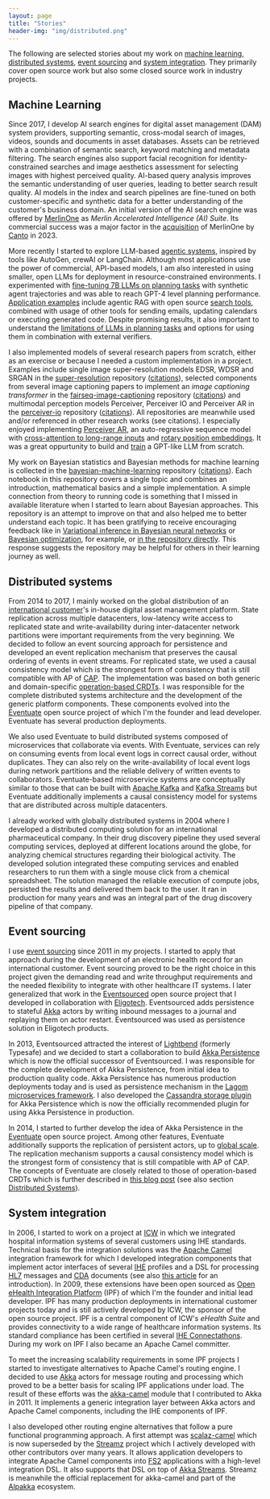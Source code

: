 ```yaml
---
layout: page
title: "Stories"
header-img: "img/distributed.png"
---
```


The following are selected stories about my work on [machine learning](#machine-learning), [distributed systems](#distributed-systems), [event sourcing](#event-sourcing) and [system integration](#system-integration). They primarily cover open source work but also some closed source work in industry projects.

## Machine Learning

Since 2017, I develop AI search engines for digital asset management (DAM) system providers, supporting semantic, cross-modal search of images, videos, sounds and documents in asset databases. Assets can be retrieved with a combination of semantic search, keyword matching and metadata filtering. The search engines also support facial recognition for identity-constrained searches and image aesthetics assessment for selecting images with highest perceived quality. AI-based query analysis improves the semantic understanding of user queries, leading to better search result quality. AI models in the index and search pipelines are fine-tuned on both customer-specific and synthetic data for a better understanding of the customer's business domain. An initial version of the AI search engine was offered by [MerlinOne](https://merlinone.com/) as *Merlin Accelerated Intelligence (AI) Suite*. Its commercial success was a major factor in the [acquisition](https://www.canto.com/press-releases/canto-merlinone/) of MerlinOne by [Canto](https://www.canto.com/) in 2023.

More recently I started to explore LLM-based [agentic systems](https://www.deeplearning.ai/the-batch/welcoming-diverse-approaches-keeps-machine-learning-strong/), inspired by tools like AutoGen, crewAI or LangChain. Although most applications use the power of commercial, API-based models, I am also interested in using smaller, open LLMs for deployment in resource-constrained environments. I experimented with [fine-tuning 7B LLMs on planning tasks](/2024/05/31/planner-fine-tuning/) with synthetic agent trajectories and was able to reach GPT-4 level planning performance. [Application examples](/2024/05/31/planner-fine-tuning/#real-environment) include agentic RAG with open source [search tools](https://github.com/krasserm/bot-with-plan/tree/master/gba/tools/search#search-tools), combined with usage of other tools for sending emails, updating calendars or executing generated code. Despite promising results, it also important to understand the [limitations of LLMs in planning tasks](https://arxiv.org/abs/2402.01817) and options for using them in combination with external verifiers.

I also implemented models of several research papers from scratch, either as an exercise or because I needed a custom implementation in a project. Examples include single image super-resolution models EDSR, WDSR and SRGAN in the [super-resolution](https://github.com/krasserm/super-resolution) repository ([citations](https://scholar.google.com/scholar?q=%22https%3A%2F%2Fgithub.com%2Fkrasserm%2Fsuper-resolution%22)), selected components from several image captioning papers to implement an *image captioning transformer* in the [fairseq-image-captioning](https://github.com/krasserm/fairseq-image-captioning) repository ([citations](https://scholar.google.com/scholar?q=%22https%3A%2F%2Fgithub.com%2Fkrasserm%2Ffairseq-image-captioning%22)) and multimodal perception models Perceiver, Perceiver IO and Perceiver AR in the [perceiver-io](https://github.com/krasserm/perceiver-io) repository ([citations](https://scholar.google.com/scholar?q=%22https%3A%2F%2Fgithub.com%2Fkrasserm%2Fperceiver-io%22)). All repositories are meanwhile used and/or referenced in other research works (see citations). I especially enjoyed implementing [Perceiver AR](https://arxiv.org/abs/2202.07765), an auto-regressive sequence model with [cross-attention to long-range inputs](/2023/01/23/scaling-perceiver-ar/#perceiver-ar) and [rotary position embeddings](/2022/12/13/rotary-position-embedding/). It was a great oppurtunity to build and [train](https://github.com/krasserm/perceiver-io/blob/main/docs/training-examples.md#perceiver-ar) a GPT-like LLM from scratch.

My work on Bayesian statistics and Bayesian methods for machine learning is collected in the [bayesian-machine-learning](https://github.com/krasserm/bayesian-machine-learning) repository ([citations](https://scholar.google.com/scholar?q=%22krasserm/bayesian-machine-learning%22+OR+%22krasserm.github.io%22+AND+%22bayesian%22)). Each notebook in this repository covers a single topic and combines an introduction, mathematical basics and a simple implementation. A simple connection from theory to running code is something that I missed in available literature when I started to learn about Bayesian approaches. This repository is an attempt to improve on that and also helped me to better understand each topic. It has been gratifying to receive encouraging feedback like in [Variational inference in Bayesian neural networks](/2019/03/14/bayesian-neural-networks/) or [Bayesian optimization](/2018/03/21/bayesian-optimization/), for example, or [in the repository directly](https://github.com/krasserm/bayesian-machine-learning/issues/2). This response suggests the repository may be helpful for others in their learning journey as well.

## Distributed systems

From 2014 to 2017, I mainly worked on the global distribution of an [international customer](https://www.redbullmediahouse.com/)'s in-house digital asset management platform. State replication across multiple datacenters, low-latency write access to replicated state and write-availability during inter-datacenter network partitions were important requirements from the very beginning. We decided to follow an event sourcing approach for persistence and developed an event replication mechanism that preserves the causal ordering of events in event streams. For replicated state, we used a causal consistency model which is the strongest form of consistency that is still compatible with AP of [CAP](https://de.wikipedia.org/wiki/CAP-Theorem). The implementation was based on both generic and domain-specific [operation-based CRDTs](/2016/10/19/operation-based-crdt-framework/). I was responsible for the complete distributed systems architecture and the development of the generic platform components. These components evolved into the [Eventuate](https://github.com/RBMHTechnology/eventuate) open source project of which I'm the founder and lead developer. Eventuate has several production deployments.

We also used Eventuate to build distributed systems composed of microservices that collaborate via events. With Eventuate, services can rely on consuming events from local event logs in correct causal order, without duplicates. They can also rely on the write-availability of local event logs during network partitions and the reliable delivery of written events to collaborators. Eventuate-based microservice systems are conceptually similar to those that can be built with [Apache Kafka](http://kafka.apache.org/) and [Kafka Streams](http://kafka.apache.org/10/documentation/streams/) but Eventuate additionally implements a causal consistency model for systems that are distributed across multiple datacenters.

I already worked with globally distributed systems in 2004 where I developed a distributed computing solution for an international pharmaceutical company. In their drug discovery pipeline they used several computing services, deployed at different locations around the globe, for analyzing chemical structures regarding their biological activity. The developed solution integrated these computing services and enabled researchers to run them with a single mouse click from a chemical spreadsheet. The solution managed the reliable execution of compute jobs, persisted the results and delivered them back to the user. It ran in production for many years and was an integral part of the drug discovery pipeline of that company.

## Event sourcing

I use [event sourcing](https://martinfowler.com/eaaDev/EventSourcing.html) since 2011 in my projects. I started to apply that approach during the development of an electronic health record for an international customer. Event sourcing proved to be the right choice in this project given the demanding read and write throughput requirements and the needed flexibility to integrate with other healthcare IT systems. I later generalized that work in the [Eventsourced](https://github.com/eligosource/eventsourced) open source project that I developed in collaboration with [Eligotech](http://www.eligotech.com/). Eventsourced adds persistence to stateful [Akka](https://akka.io/) actors by writing inbound messages to a journal and replaying them on actor restart. Eventsourced was used as persistence solution in Eligotech products.

In 2013, Eventsourced attracted the interest of [Lightbend](https://www.lightbend.com/) (formerly Typesafe) and we decided to start a collaboration to build [Akka Persistence](https://doc.akka.io/docs/akka/current/persistence.html) which is now the official successor of Eventsourced. I was responsible for the complete development of Akka Persistence, from initial idea to production quality code. Akka Persistence has numerous production deployments today and is used as persistence mechanism in the [Lagom microservices framework](https://www.lagomframework.com/). I also developed the [Cassandra storage plugin](https://github.com/akka/akka-persistence-cassandra) for Akka Persistence which is now the officially recommended plugin for using Akka Persistence in production.

In 2014, I started to further develop the idea of Akka Persistence in the [Eventuate](https://github.com/RBMHTechnology/eventuate) open source project. Among other features, Eventuate additionally supports the replication of persistent actors, up to [global scale](/2015/01/13/event-sourcing-at-global-scale/). The replication mechanism supports a causal consistency model which is the strongest form of consistency that is still compatible with AP of CAP. The concepts of Eventuate are closely related to those of operation-based CRDTs which is further described in [this blog post](/2016/10/19/operation-based-crdt-framework/) (see also section [Distributed Systems](#distributed-systems)).

## System integration

In 2006, I started to work on a project at [ICW](https://icw-global.com/) in which we integrated hospital information systems of several customers using IHE standards. Technical basis for the integration solutions was the [Apache Camel](http://camel.apache.org/) integration framework for which I developed integration components that implement actor interfaces of several [IHE](https://www.ihe.net/) profiles and a DSL for processing  [HL7](http://www.hl7.org/) messages and [CDA](http://hl7.de/themen/hl7-cda-clinical-document-architecture/) documents (see also [this article](https://dzone.com/articles/introduction-open-ehealth) for an introduction). In 2009, these extensions have been open sourced as [Open eHealth Integration Platform](http://oehf.github.io/ipf/) (IPF) of which I'm the founder and initial lead developer. IPF has many production deployments in international customer projects today and is still actively developed by ICW, the sponsor of the open source project. IPF is a central component of ICW's *eHealth Suite* and provides connectivity to a wide range of healthcare information systems. Its standard compliance has been certified in several [IHE Connectathons](https://www.ihe.net/connectathon.aspx). During my work on IPF I also became an Apache Camel committer.

To meet the increasing scalability requirements in some IPF projects I started to investigate alternatives to Apache Camel's routing engine. I decided to use [Akka](https://akka.io/) actors for message routing and processing which proved to be a better basis for scaling IPF applications under load. The result of these efforts was the [akka-camel](https://doc.akka.io/docs/akka/2.5.4/scala/camel.html) module that I contributed to Akka in 2011. It implements a generic integration layer between Akka actors and Apache Camel components, including the IHE components of IPF.

I also developed other routing engine alternatives that follow a pure functional programming approach. A first attempt was [scalaz-camel](https://github.com/krasserm/scalaz-camel) which is now superseded by the [Streamz](https://github.com/krasserm/streamz) project which I actively developed with other contributors over many years. It allows application developers to integrate Apache Camel components into [FS2](https://github.com/functional-streams-for-scala/fs2) applications with a high-level integration DSL. It also supports that DSL on top of [Akka Streams](https://doc.akka.io/docs/akka/current/stream/index.html). Streamz is meanwhile the official replacement for akka-camel and part of the [Alpakka](https://github.com/akka/alpakka) ecosystem.
